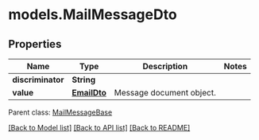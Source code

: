 # models.MailMessageDto
## Properties
Name | Type | Description | Notes
------------ | ------------- | ------------- | -------------
**discriminator** | **String** |  | 
**value** | [**EmailDto**](EmailDto.md) | Message document object.              | 

 Parent class: [MailMessageBase](MailMessageBase.md)

[[Back to Model list]](README.md#documentation-for-models) [[Back to API list]](README.md#documentation-for-api-endpoints) [[Back to README]](README.md)



